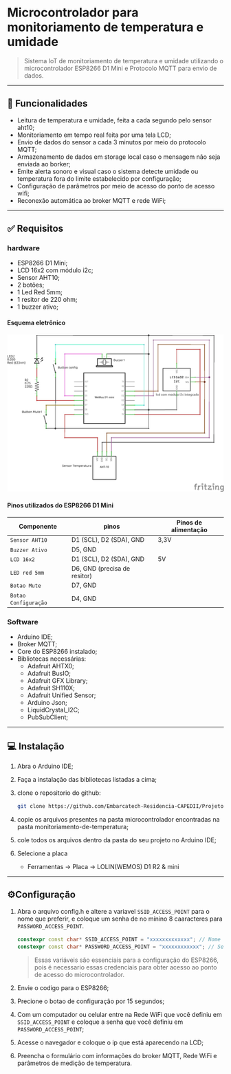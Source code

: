 #  Microcontrolador para monitoriamento de temperatura e umidade

> Sistema IoT de monitoriamento de temperatura e umidade utilizando o microcontrolador ESP8266 D1 Mini e Protocolo MQTT para envio de dados.

---

## 🚀 Funcionalidades

- Leitura de temperatura e umidade, feita a cada segundo pelo sensor aht10;
- Monitoriamento em tempo real feita por uma tela LCD;
- Envio de dados do sensor a cada 3 minutos por meio do protocolo MQTT;
- Armazenamento de dados em storage local caso o mensagem não seja enviada ao borker;
- Emite alerta sonoro e visual caso o sistema detecte umidade ou temperatura fora do limite estabelecido por configuração;
- Configuração de parâmetros por meio de acesso do ponto de acesso wifi;
- Reconexão automática ao broker MQTT e rede WiFi;

---

## ✅ Requisitos


### hardware

- ESP8266 D1 Mini;
- LCD 16x2 com módulo i2c;
- Sensor AHT10;
- 2 botões;
- 1 Led Red 5mm;
- 1 resitor de 220 ohm;
- 1 buzzer ativo;


#### Esquema eletrônico

![esquematico](./hardware/esquematico.jpeg)

#### Pinos utilizados do ESP8266 D1 Mini

| Componente         | pinos                        | Pinos de alimentação |
|--------------------|------------------------------|----------------------|
| `Sensor AHT10`       | D1 (SCL), D2 (SDA), GND      | 3,3V                 |
| `Buzzer Ativo `      | D5, GND                      |                      |
| `LCD 16x2`           | D1 (SCL), D2 (SDA), GND      | 5V                   |
| `LED red 5mm `       | D6, GND (precisa de resitor) |                      |
| `Botao Mute`         | D7, GND                      |                      |
| `Botao Configuração` | D4, GND                      |                      |


### Software

- Arduino IDE;
- Broker MQTT;
- Core do ESP8266 instalado;
- Bibliotecas necessárias:
    - Adafruit AHTX0;
    - Adafruit BusIO;
    - Adafruit GFX Library;
    - Adafruit SH110X;
    - Adafruit Unified Sensor;
    - Arduino Json;
    - LiquidCrystal_I2C;
    - PubSubClient;

---

## 💻 Instalação

1. Abra o Arduino IDE;
2. Faça a instalação das bibliotecas listadas a cima;
3. clone o repositorio do github:

    ~~~bash
    git clone https://github.com/Embarcatech-Residencia-CAPEDII/Projetos.git
    ~~~
4. copie os arquivos presentes na pasta microcontrolador encontradas na pasta monitoriamento-de-temperatura;
5. cole todos os arquivos dentro da pasta do seu projeto no Arduino IDE;
6. Selecione a placa 
    - Ferramentas → Placa → LOLIN(WEMOS) D1 R2 & mini

---

## ⚙️Configuração

1. Abra o arquivo config.h e altere a variavel `SSID_ACCESS_POINT` para o nome que preferir, e coloque um senha de no mínino 8 caaracteres para `PASSWORD_ACCESS_POINT`.
    ```cpp
    constexpr const char* SSID_ACCESS_POINT = "xxxxxxxxxxxxx"; // Nome da Rede Wifi
    constexpr const char* PASSWORD_ACCESS_POINT = "xxxxxxxxxxxx"; // Senha da Rede Wifi
    ```

    > Essas variáveis são essenciais para a configuração do ESP8266, pois é necessario essas credenciais para obter acesso ao ponto de acesso do microcontrolador.

2. Envie o codigo para o ESP8266;
3. Precione o botao de configuração por 15 segundos;
4. Com um computador ou celular entre na Rede WiFi que você definiu em `SSID_ACCESS_POINT` e coloque a senha que você definiu em `PASSWORD_ACCESS_POINT`;
5. Acesse o navegador e coloque o ip que está aparecendo na LCD;
6. Preencha o formulário com informações do broker MQTT, Rede WiFi e parâmetros de medição de temperatura.